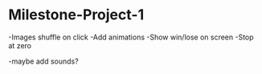 # Milestone-Project-1

-Images shuffle on click
-Add animations
-Show win/lose on screen
-Stop at zero

-maybe add sounds?
